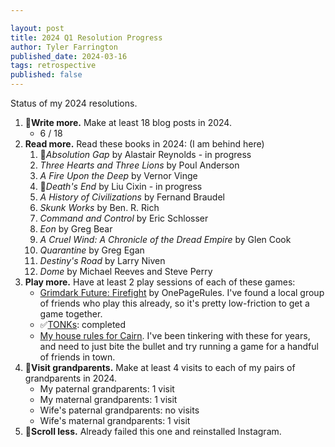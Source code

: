```yaml
---

layout: post
title: 2024 Q1 Resolution Progress
author: Tyler Farrington
published_date: 2024-03-16
tags: retrospective
published: false
---
```


Status of my 2024 resolutions.

1. 🚧**Write more.** Make at least 18 blog posts in 2024.
    - 6 / 18
2. **Read more.** Read these books in 2024: (I am behind here)
    1. 🚧*Absolution Gap* by Alastair Reynolds - in progress
    2. *Three Hearts and Three Lions* by Poul Anderson
    3. *A Fire Upon the Deep* by Vernor Vinge
    4. 🚧*Death's End* by Liu Cixin - in progress
    5. *A History of Civilizations* by Fernand Braudel
    6. *Skunk Works* by Ben. R. Rich
    7. *Command and Control* by Eric Schlosser
    8. *Eon* by Greg Bear
    9. *A Cruel Wind: A Chronicle of the Dread Empire* by Glen Cook
    10. *Quarantine* by Greg Egan
    11. *Destiny's Road* by Larry Niven
    12. *Dome* by Michael Reeves and Steve Perry
3. **Play more.** Have at least 2 play sessions of each of these games:
    - [Grimdark Future: Firefight](https://www.onepagerules.com/games/grimdark-future-firefight) by OnePageRules. I've found a local group of friends who play this already, so it's pretty low-friction to get a game together.
    - ✅[TONKs](https://28magcom.files.wordpress.com/2023/05/tonks.pdf): completed
    - [My house rules for Cairn](https://underwaterowlbear.github.io/pages/rules.html). I've been tinkering with these for years, and need to just bite the bullet and try running a game for a handful of friends in town.
4. 🚧**Visit grandparents.** Make at least 4 visits to each of my pairs of grandparents in 2024.
    - My paternal grandparents: 1 visit
    - My maternal grandparents: 1 visit
    - Wife's paternal grandparents: no visits
    - Wife's maternal grandparents: 1 visit
5. 🚫**Scroll less.** Already failed this one and reinstalled Instagram.